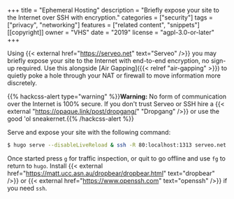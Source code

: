 +++
title = "Ephemeral Hosting"
description = "Briefly expose your site to the Internet over SSH with encryption."
categories = ["security"]
tags = ["privacy", "networking"]
features = ["related content", "snippets"]
[[copyright]]
  owner = "VHS"
  date = "2019"
  license = "agpl-3.0-or-later"
+++

Using {{< external href="https://serveo.net" text="Serveo" />}} you may briefly expose your site to the Internet with end-to-end encryption, no sign-up required. Use this alongside [Air Gapping]({{< relref "air-gapping" >}}) to quietly poke a hole through your NAT or firewall to move information more discretely.

{{% hackcss-alert type="warning" %}}**Warning:** No form of communication over the Internet is 100% secure. If you don't trust Serveo or SSH hire a {{< external "https://opaque.link/post/dropgang/" "Dropgang" />}} or use the good 'ol sneakernet.{{% /hackcss-alert %}}

Serve and expose your site with the following command:

```sh
$ hugo serve --disableLiveReload & ssh -R 80:localhost:1313 serveo.net
```

Once started press `g` for traffic inspection, or quit to go offline and use `fg` to return to `hugo`. Install {{< external href="https://matt.ucc.asn.au/dropbear/dropbear.html" text="dropbear" />}} or {{< external href="https://www.openssh.com" text="openssh" />}} if you need `ssh`.
